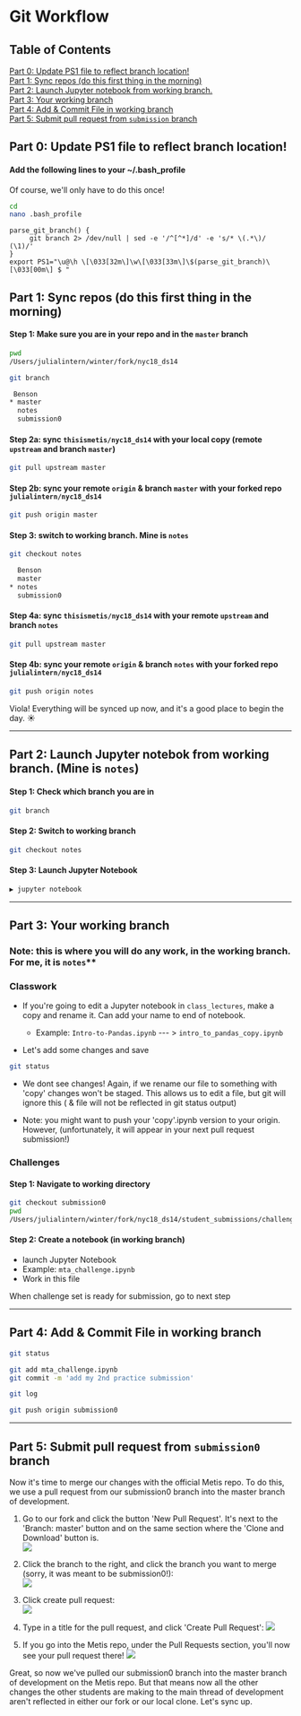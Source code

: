 # Git Workflow

## Table of Contents
[Part 0:  Update PS1 file to reflect branch location!](#section-a)  
[Part 1:  Sync repos (do this first thing in the morning)](#section-b)  
[Part 2:  Launch Jupyter notebook from working branch.  ](#section-c)  
[Part 3:  Your working branch](#section-d)  
[Part 4:  Add & Commit File in working branch](#section-e)  
[Part 5:  Submit pull request from `submission` branch](#section-f)  
 

## <a name="section-a"></a>Part 0:  Update PS1 file to reflect branch location!
#### Add the following lines to your ~/.bash_profile
Of course, we'll only have to do this once!

```bash
cd 
nano .bash_profile
```

```
parse_git_branch() {
     git branch 2> /dev/null | sed -e '/^[^*]/d' -e 's/* \(.*\)/ (\1)/'
}
export PS1="\u@\h \[\033[32m\]\w\[\033[33m\]\$(parse_git_branch)\[\033[00m\] $ "
```

## <a name="section-b"></a>Part 1:  Sync repos (do this first thing in the morning)
#### Step 1:  Make sure you are in your repo and in the `master` branch

```bash
pwd
/Users/julialintern/winter/fork/nyc18_ds14
```  

```bash
git branch
```  

```bash
 Benson
* master
  notes
  submission0
```
  
#### Step 2a:  sync `thisismetis/nyc18_ds14` with your local copy (remote `upstream` and branch `master`)
```bash
git pull upstream master
```

#### Step 2b:  sync your remote `origin` & branch `master` with your forked repo `julialintern/nyc18_ds14`
```bash
git push origin master
```

#### Step 3:  switch to working branch.  Mine is `notes`
```bash
git checkout notes
```
```bash
  Benson
  master
* notes
  submission0
```
#### Step 4a:   sync `thisismetis/nyc18_ds14` with your remote `upstream` and branch `notes`
```bash
git pull upstream master
```
#### Step 4b:  sync your remote `origin` & branch `notes` with your forked repo `julialintern/nyc18_ds14`
```bash
git push origin notes
```

Viola!  Everything will be synced up now, and it's a good place to begin the day.  :sunny:

---

## <a name="section-c"></a>Part 2:  Launch Jupyter notebok from working branch.  (Mine is `notes`)

#### Step 1:  Check which branch you are in  
```bash
git branch
``` 

#### Step 2:  Switch to working branch 
```bash
git checkout notes
```


#### Step 3:  Launch Jupyter Notebook
```bash
▶ jupyter notebook
```

---

## <a name="section-d"></a>Part 3:  Your working branch

### Note:  this is where you will do any work, in the working branch.  For me, it is `notes`**  

### Classwork
 * If you're going to edit a Jupyter notebook in `class_lectures`, make a copy and rename it.  Can add your name to end of notebook.  
   * Example:  `Intro-to-Pandas.ipynb` --- > `intro_to_pandas_copy.ipynb`
   
* Let's add some changes and save 

```bash
git status
```
*  We dont see changes!  Again, if we rename our file to something with 'copy' changes won't be staged. 
This allows us to edit a file, but git will ignore this ( & file will not be reflected in git status output)

* Note: you might want to push your 'copy'.ipynb version to your origin.  However, (unfortunately, it will appear in 
your next pull request submission!) 


### Challenges

 
#### Step 1:  Navigate to working directory
```bash
git checkout submission0
pwd
/Users/julialintern/winter/fork/nyc18_ds14/student_submissions/challenges/00_practice/lintern_julia         
```

#### Step 2:  Create a notebook (in working branch)
 * launch Jupyter Notebook
 * Example:  `mta_challenge.ipynb`
 * Work in this file

When challenge set is ready for submission, go to next step

---

## <a name="section-e"></a>Part 4:  Add & Commit File in working branch


```bash
git status 
```
```bash
git add mta_challenge.ipynb
git commit -m 'add my 2nd practice submission'
```

```bash
git log
```

```bash
git push origin submission0
```
---

## <a name="section-f"></a>Part 5:  Submit pull request from `submission0` branch


Now it's time to merge our changes with the official Metis repo. To do this, we use a pull request from our submission0 branch into the master branch of development.

1. Go to our fork and click the button 'New Pull Request'. It's next to the 'Branch: master' button and on the same section where the 'Clone and Download' button is.  
![](img/click_pull_req.png)

2. Click the branch to the right, and click the branch you want to merge (sorry, it was meant to be submission0!):  
![](img/pr_click_sub1.png)

3. Click create pull request:  
 ![](img/create_pr.png)

4. Type in a title for the pull request, and click 'Create Pull Request':
 ![](img/submit_pr.png)
 
5. If you go into the Metis repo, under the Pull Requests section, you'll now see your pull request there!
 ![](img/prs.png)
 
Great, so now we've pulled our submission0 branch into the master branch of development on the Metis repo. But that means now all the other changes the other students are making to the main thread of development aren't reflected in either our fork or our local clone. Let's sync up.


